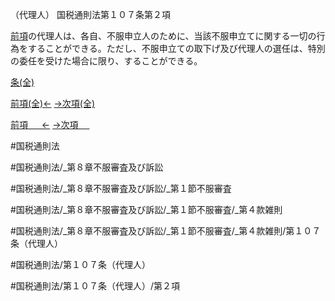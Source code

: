 （代理人）
国税通則法第１０７条第２項

[前項](国税通則法＿＿＿＿＿第１０７条第１項)の代理人は、各自、不服申立人のために、当該不服申立てに関する一切の行為をすることができる。ただし、不服申立ての取下げ及び代理人の選任は、特別の委任を受けた場合に限り、することができる。

[条(全)](国税通則法＿＿＿＿＿第１０７条_.md)

[前項(全)←](国税通則法＿＿＿＿＿第１０７条第１項_.md)    [→次項(全)](国税通則法＿＿＿＿＿第１０７条第３項_.md)

[前項 　 ←](国税通則法＿＿＿＿＿第１０７条第１項.md)    [→次項 　 ](国税通則法＿＿＿＿＿第１０７条第３項.md)



#国税通則法

#国税通則法/_第８章不服審査及び訴訟

#国税通則法/_第８章不服審査及び訴訟/_第１節不服審査

#国税通則法/_第８章不服審査及び訴訟/_第１節不服審査/_第４款雑則

#国税通則法/_第８章不服審査及び訴訟/_第１節不服審査/_第４款雑則/第１０７条（代理人）

#国税通則法/第１０７条（代理人）

#国税通則法/第１０７条（代理人）/第２項

